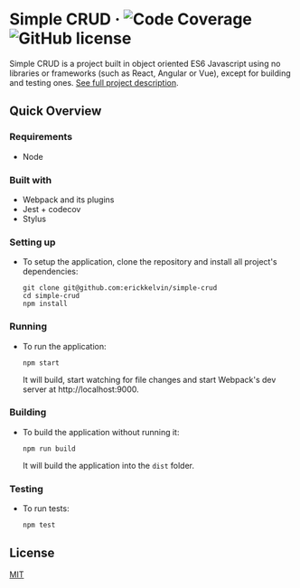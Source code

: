 # Simple CRUD &middot; ![Code Coverage](https://img.shields.io/codecov/c/github/erickkelvin/simple-crud) ![GitHub license](https://img.shields.io/github/license/erickkelvin/simple-crud)

Simple CRUD is a project built in object oriented ES6 Javascript using no libraries or frameworks (such as React, Angular or Vue), except for building and testing ones. [See full project description](https://github.com/easynvest/teste-front-end).

## Quick Overview

### Requirements
- Node

### Built with
- Webpack and its plugins
- Jest + codecov
- Stylus

### Setting up
- To setup the application, clone the repository and install all project's dependencies:
  ```
  git clone git@github.com:erickkelvin/simple-crud
  cd simple-crud
  npm install
  ```

### Running
- To run the application:
  ```
  npm start
  ```
  It will build, start watching for file changes and start Webpack's dev server at http://localhost:9000.
  
### Building
- To build the application without running it:
  ```
  npm run build
  ```
  It will build the application into the `dist` folder.
  
### Testing
- To run tests:
  ```
  npm test
  ```
  
## License
  [MIT](LICENSE)
